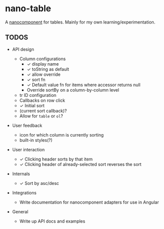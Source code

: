# nano-table

A [nanocomponent](https://github.com/choojs/nanocomponent) for tables. Mainly for my own learning/experimentation.

## TODOS
- API design
  - Column configurations
    - ✓ display name
    - ✓ toString as default
    - ✓ allow override
    - ✓ sort fn
    - ✓ Default value fn for items where accessor returns null
    - Override sortBy on a column-by-column level
  - tr ID configuration
  - Callbacks on row click
  - ✓ Initial sort
  - (current sort callback)?
  - Allow for `table` or `ol`?

- User feedback
  - icon for which column is currently sorting
  - built-in styles(?)

- User interaction
  - ✓ Clicking header sorts by that item
  - ✓ Clicking header of already-selected sort reverses the sort

- Internals
  - ✓ Sort by asc/desc

- Integrations
  - Write documentation for nanocomponent adapters for use in Angular

- General
  - Write up API docs and examples